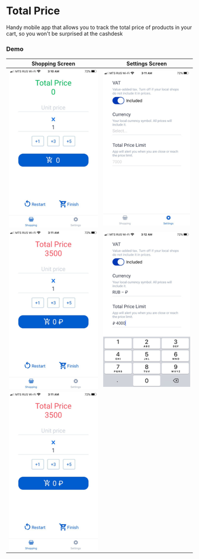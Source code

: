 # Total Price

Handy mobile app that allows you to track the total price of products in your cart, so you won't be surprised at the cashdesk

### Demo
Shopping Screen            |  Settings Screen
:-------------------------:|:-------------------------:
![Shopping Screen](./demo/demo1.jpeg?raw=true "Shopping screen (default)")  |  ![Settings Screen](./demo/demo2.jpeg?raw=true "Settings screen (default)")
![Total price alert](./demo/demo5.jpeg?raw=true "Shopping screen (with total price alert)") |  ![Settings Screen](./demo/demo3.jpeg?raw=true "Settings screen (modified)")
|  ![Settings Screen](./demo/demo4.jpeg?raw=true "Settings screen (modified)")


